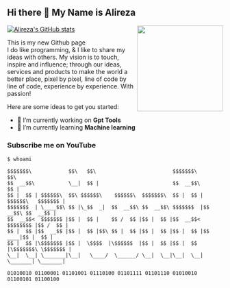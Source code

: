 ## Hi there 👋 My Name is Alireza

[![Alireza's GitHub stats](https://github-readme-stats.vercel.app/api?username=shell255&theme=ayu-mirage)](https://github.com/RaitonRed/)
<img align='right' src='https://user-images.githubusercontent.com/5713670/87202985-820dcb80-c2b6-11ea-9f56-7ec461c497c3.gif' width='200'>

This is my new Github page  
I do like programming, & I like to share my ideas with others. My vision is to touch, inspire and influence; through our ideas, services and products to make the world a better place, pixel by pixel, line of code by line of code, experience by experience. With passion!   

<!--
**ali0discord/ali0discord** is a ✨ _special_ ✨ repository because its `README.md` (this file) appears on your GitHub profile.
-->
Here are some ideas to get you started:

- 🔭 I’m currently working on **Gpt Tools**
- 🌱 I’m currently learning **Machine learning**


### Subscribe me on **YouTube**

```
$ whoami
 
$$$$$$$\            $$\   $$\                         $$$$$$$\                  $$\ 
$$  __$$\           \__|  $$ |                        $$  __$$\                 $$ |
$$ |  $$ | $$$$$$\  $$\ $$$$$$\    $$$$$$\  $$$$$$$\  $$ |  $$ | $$$$$$\   $$$$$$$ |
$$$$$$$  | \____$$\ $$ |\_$$  _|  $$  __$$\ $$  __$$\ $$$$$$$  |$$  __$$\ $$  __$$ |
$$  __$$<  $$$$$$$ |$$ |  $$ |    $$ /  $$ |$$ |  $$ |$$  __$$< $$$$$$$$ |$$ /  $$ |
$$ |  $$ |$$  __$$ |$$ |  $$ |$$\ $$ |  $$ |$$ |  $$ |$$ |  $$ |$$   ____|$$ |  $$ |
$$ |  $$ |\$$$$$$$ |$$ |  \$$$$  |\$$$$$$  |$$ |  $$ |$$ |  $$ |\$$$$$$$\ \$$$$$$$ |
\__|  \__| \_______|\__|   \____/  \______/ \__|  \__|\__|  \__| \_______| \_______|
                                                                                                                              
01010010 01100001 01101001 01110100 01101111 01101110 01010010 01100101 01100100
```
